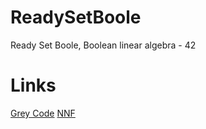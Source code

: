 # ReadySetBoole
Ready Set Boole, Boolean linear algebra - 42


# Links 

[Grey Code](https://en.wikipedia.org/wiki/grey_code)
[NNF](https://en.wikipedia.org/wiki/Negation_normal_form)